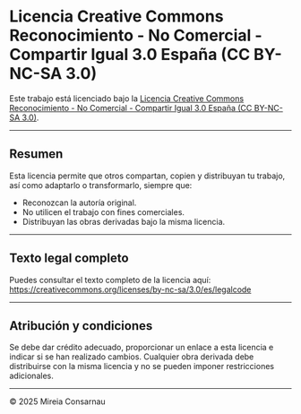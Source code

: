 # Licencia Creative Commons Reconocimiento - No Comercial - Compartir Igual 3.0 España (CC BY-NC-SA 3.0)

Este trabajo está licenciado bajo la [Licencia Creative Commons Reconocimiento - No Comercial - Compartir Igual 3.0 España (CC BY-NC-SA 3.0)](https://creativecommons.org/licenses/by-nc-sa/3.0/es/).

---

## Resumen

Esta licencia permite que otros compartan, copien y distribuyan tu trabajo, así como adaptarlo o transformarlo, siempre que:  

- Reconozcan la autoría original.  
- No utilicen el trabajo con fines comerciales.  
- Distribuyan las obras derivadas bajo la misma licencia.  

---

## Texto legal completo

Puedes consultar el texto completo de la licencia aquí:  
https://creativecommons.org/licenses/by-nc-sa/3.0/es/legalcode

---

## Atribución y condiciones

Se debe dar crédito adecuado, proporcionar un enlace a esta licencia e indicar si se han realizado cambios. Cualquier obra derivada debe distribuirse con la misma licencia y no se pueden imponer restricciones adicionales.

---

© 2025 Mireia Consarnau
